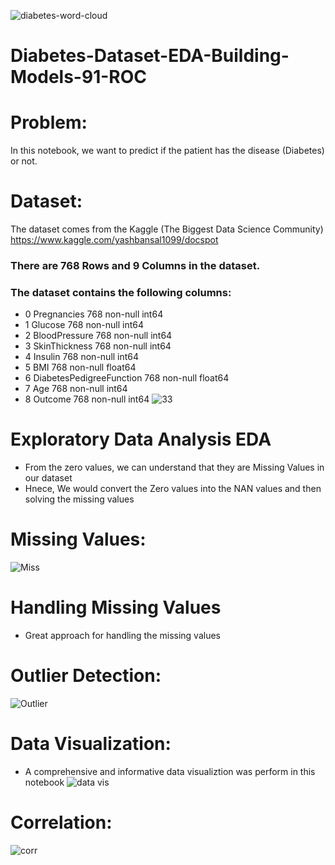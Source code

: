 ![diabetes-word-cloud](https://user-images.githubusercontent.com/57557590/111818190-27704900-88f4-11eb-8e9b-ec84e2518a4d.jpg)

# Diabetes-Dataset-EDA-Building-Models-91-ROC
# Problem:
In this notebook, we want to predict if the patient has the disease (Diabetes) or not.
# Dataset:
The dataset comes from the Kaggle (The Biggest Data Science Community) https://www.kaggle.com/yashbansal1099/docspot
### There are 768 Rows and 9 Columns in the dataset.
### The dataset contains the following columns:

 * 0   Pregnancies               768 non-null    int64  
 * 1   Glucose                   768 non-null    int64  
 * 2   BloodPressure             768 non-null    int64  
 * 3   SkinThickness             768 non-null    int64  
 * 4   Insulin                   768 non-null    int64  
 * 5   BMI                       768 non-null    float64
 * 6   DiabetesPedigreeFunction  768 non-null    float64
 * 7   Age                       768 non-null    int64  
 * 8   Outcome                   768 non-null    int64
![33](https://user-images.githubusercontent.com/57557590/111818759-ca28c780-88f4-11eb-9cca-ead11541aca2.PNG)
# Exploratory Data Analysis EDA
* From the zero values, we can understand that they are Missing Values in our dataset
* Hnece, We would convert the Zero values into the NAN values and then solving the missing values
# Missing Values:
![Miss](https://user-images.githubusercontent.com/57557590/111877187-53083780-89b7-11eb-81ca-dcdd80bf39c9.PNG)
# Handling Missing Values
* Great approach for handling the missing values
# Outlier Detection:
![Outlier](https://user-images.githubusercontent.com/57557590/111877236-9793d300-89b7-11eb-8068-a0a7bfc0c6fa.PNG)
# Data Visualization:
* A comprehensive and informative data visualiztion was perform in this notebook 
![data vis](https://user-images.githubusercontent.com/57557590/111877308-fc4f2d80-89b7-11eb-9851-eddc9545ca2d.PNG)
# Correlation:
![corr](https://user-images.githubusercontent.com/57557590/111877372-57812000-89b8-11eb-8585-ef8630644fd5.PNG)
